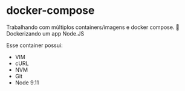 # docker-compose
Trabalhando com múltiplos containers/imagens e docker compose. 🐳\
Dockerizando um app Node.JS

Esse container possui:

- VIM
- cURL
- NVM
- Git
- Node 9.11

